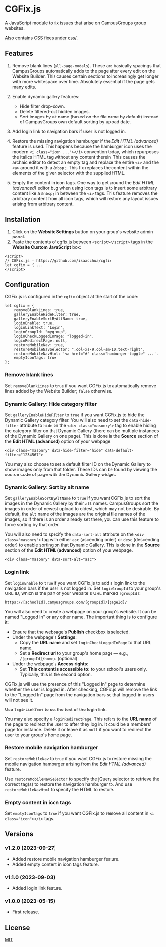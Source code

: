 # CGFix.js

A JavaScript module to fix issues that arise on CampusGroups group websites.

Also contains CSS fixes under [css/](css/).

## Features

1. Remove blank lines (`all-page-modals`). These are basically spacings that CampusGroups automatically adds to the page after every edit on the Website Builder. This causes certain sections to increasingly get longer with more whitespace over time. Absolutely essential if the page gets many edits.

2. Enable dynamic gallery features:
    - Hide filter drop-down.
    - Delete filtered-out hidden images.
    - Sort images by alt name (based on the file name by default) instead of CampusGroups own default sorting by upload date.

3. Add login link to navigation bars if user is not logged in.

4. Restore the missing navigation hamburger if the _Edit HTML (advanced)_ feature is used. This happens because the hamburger icon uses the modern `<i class="icon ..."></i>` convention today, which repurposes the italics HTML tag without any content therein. This causes the archaic editor to detect an empty tag and replace the entire `<i>` and the `<a>` around it with a `&nbsp;`. This fix replaces the content within the elements of the given selector with the supplied HTML.

5. Empty the content in icon tags. One way to get around the _Edit HTML (advanced)_ editor bug when using icon tags is to insert some arbitrary content like a `&nbsp;` in between the `<i>` tags. This feature removes the arbitrary content from all icon tags, which will restore any layout issues arising from arbitrary content.

## Installation

1. Click on the **Website Settings** button on your group's website admin panel.
2. Paste the contents of [cgfix.js](https://github.com/isaacchua/cgfix/blob/master/cgfix.js) between `<script></script>` tags in the **Website Custom JavaScript** box:
```
<script>
// CGFix.js - https://github.com/isaacchua/cgfix
let cgfix = { ...
</script>
```

## Configuration

CGFix.js is configured in the `cgfix` object at the start of the code:
```
let cgfix = {
    removeBlankLines: true,
    galleryEnableHideFilter: true,
    galleryEnableSortByAltName: true,
    loginEnable: true,
    loginLinkText: "Login",
    loginGroupId: "mygroup",
    loginCheckLoggedInPage: "logged-in",
    loginRedirectPage: null,
    restoreMobileNav: true,
    restoreMobileNavSelector: ".col-xs-9.col-sm-10.text-right",
    restoreMobileNavHtml: '<a href="#" class="hamburger-toggle" ...',
    emptyIconTags: true
};
```

### Remove blank lines

Set `removeBlankLines` to `true` if you want CGFix.js to automatically remove lines added by the Website Builder; `false` otherwise.

### Dynamic Gallery: Hide category filter

Set `galleryEnableHideFilter` to `true` if you want CGFix.js to hide the Dynamic Gallery category filter. You will also need to set the `data-hide-filter` attribute to `hide` on the `<div class="masonry">` tag to enable hiding the category filter on that Dynamic Gallery (there can be multiple instances of the Dynamic Gallery on one page). This is done in the **Source** section of the **Edit HTML (advanced)** option of your webpage.

```
<div class="masonry" data-hide-filter="hide" data-default-filter="1234567">
```

You may also choose to set a default filter ID on the Dynamic Gallery to show images only from that folder. These IDs can be found by viewing the source code of page with the Dynamic Gallery widget.

### Dynamic Gallery: Sort by alt name

Set `galleryEnableSortByAltName` to `true` if you want CGFix.js to sort the images in the Dynamic Gallery by their `alt` names. CampusGroups sort the images in order of newest upload to oldest, which may not be desirable. By default, the `alt` name of the images are the original file names of the images, so if there is an order already set there, you can use this feature to force sorting by that order.

You will also need to specify the `data-sort-alt` attribute on the `<div class="masonry">` tag with either `asc` (ascending order) or `desc` (descending order) to enable sorting on that Dynamic Gallery. This is done in the **Source** section of the **Edit HTML (advanced)** option of your webpage.

```
<div class="masonry" data-sort-alt="asc">
```

### Login link

Set `loginEnable` to `true` if you want CGFix.js to add a login link to the navigation bars if the user is not logged in. Set `loginGroupId` to your group's URL ID, which is the part of your website's URL marked `[groupId]`:

```
https://[schoolId].campusgroups.com/[groupId]/[pageId]/
```

You will also need to create a webpage on your group's website. It can be named "Logged In" or any other name. The important thing is to configure it:

- Ensure that the webpage's **Publish** checkbox is selected.
- Under the webpage's **Settings**:
    - Copy the **URL name** and set `loginCheckLoggedInPage` to that URL name.
    - Set a **Redirect url** to your group's home page — e.g., `/[groupId]/home/`. (optional)
- Under the webpage's **Access rights**:
    - Set **This content is accessible to:** to your school's users only. Typically, this is the second option.

CGFix.js will use the presence of this "Logged In" page to determine whether the user is logged in. After checking, CGFix.js will remove the link to the "Logged In" page from the navigation bars so that logged-in users will not see it.

Use `loginLinkText` to set the text of the login link.

You may also specify a `loginRedirectPage`. This refers to the **URL name** of the page to redirect the user to after they log in. It could be a members' page for instance. Delete it or leave it as `null` if you want to redirect the user to your group's home page.

### Restore mobile navigation hamburger

Set `restoreMobileNav` to `true` if you want CGFix.js to restore missing the mobile navigation hamburger arising from the _Edit HTML (advanced)_ feature.

Use `restoreMobileNavSelector` to specify the jQuery selector to retrieve the correct tag(s) to restore the navigation hamburger to. And use `restoreMobileNavHtml` to specify the HTML to restore.

### Empty content in icon tags

Set `emptyIconTags` to `true` if you want CGFix.js to remove all content in `<i class="icon"></i>` tags.

## Versions

### v1.2.0 (2023-09-27)
- Added restore mobile navigation hamburger feature.
- Added empty content in icon tags feature.

### v1.1.0 (2023-09-03)
- Added login link feature.

### v1.0.0 (2023-05-15)
- First release.

## License

[MIT](https://github.com/isaacchua/cgfix/blob/master/LICENSE)
